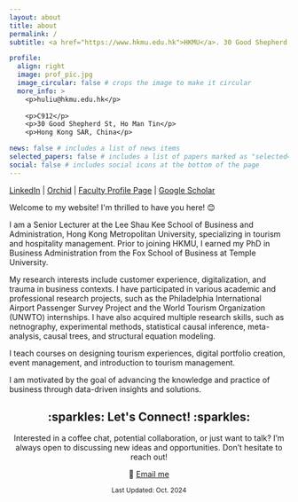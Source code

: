 ```yaml
---
layout: about
title: about
permalink: /
subtitle: <a href="https://www.hkmu.edu.hk">HKMU</a>. 30 Good Shepherd St, Hong Kong SAR, China

profile:
  align: right
  image: prof_pic.jpg
  image_circular: false # crops the image to make it circular
  more_info: >
    <p>huliu@hkmu.edu.hk</p>
    
    <p>C912</p>
    <p>30 Good Shepherd St, Ho Man Tin</p>
    <p>Hong Kong SAR, China</p>

news: false # includes a list of news items
selected_papers: false # includes a list of papers marked as "selected={true}"
social: false # includes social icons at the bottom of the page
---
```

<p>
  <a href="https://www.linkedin.com/in/huimin-l-245409178/">LinkedIn</a> |
  <a href="https://orcid.org/0000-0003-0933-6371">Orchid</a> |
  <a href="https://scholars.hkmu.edu.hk/en/persons/huimin-liu">Faculty Profile Page</a> |
  <a href="https://scholar.google.com/citations?user=8Ggp74IAAAAJ&hl=en&authuser=1">Google Scholar</a>
</p>

Welcome to my website! I'm thrilled to have you here! 😊

I am a Senior Lecturer at the Lee Shau Kee School of Business and Administration, Hong Kong Metropolitan University, specializing in tourism and hospitality management. Prior to joining HKMU, I earned my PhD in Business Administration from the Fox School of Business at Temple University.

My research interests include customer experience, digitalization, and trauma in business contexts. I have participated in various academic and professional research projects, such as the Philadelphia International Airport Passenger Survey Project and the World Tourism Organization (UNWTO) internships. I have also acquired multiple research skills, such as netnography, experimental methods, statistical causal inference, meta-analysis, causal trees, and structural equation modeling. 

I teach courses on designing tourism experiences, digital portfolio creation, event management, and introduction to tourism management.

I am motivated by the goal of advancing the knowledge and practice of business through data-driven insights and solutions.

<h2 align="center">:sparkles: Let's Connect! :sparkles:</h2>

<p align="center">
Interested in a coffee chat, potential collaboration, or just want to talk? I’m always open to discussing new ideas and opportunities. Don’t hesitate to reach out!
</p>

<p align="center">
  📧 <a href="mailto:huliu@hkmu.edu.hk">Email me</a>
</p>

<p align="center"><sub>Last Updated: Oct. 2024</sub></p>
